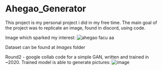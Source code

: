 # Ahegao_Generator
This project is my personal project i did in my free time. The main goal of the project was to replicate an image, found in discord, using code. 

Image which sparked my interest:
![ahegao facu aa](https://user-images.githubusercontent.com/65367384/197522198-cc6536e2-52a0-457c-a00f-51a729fd2d66.jpg)

Dataset can be found at *Images* folder 

Round2 - google collab code for a simple GAN, written and trained in ~2020.
Trained model is able to generate pictures: ![image](https://github.com/user-attachments/assets/d1cc5d3d-e496-40f6-be7f-8a947c33900c)

